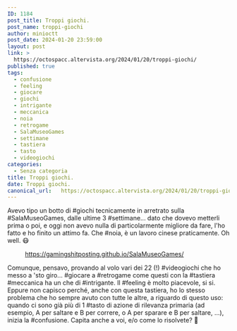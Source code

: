 ```yaml
---
ID: 1184
post_title: Troppi giochi.
post_name: troppi-giochi
author: minioctt
post_date: 2024-01-20 23:59:00
layout: post
link: >
  https://octospacc.altervista.org/2024/01/20/troppi-giochi/
published: true
tags:
  - confusione
  - feeling
  - giocare
  - giochi
  - intrigante
  - meccanica
  - noia
  - retrogame
  - SalaMuseoGames
  - settimane
  - tastiera
  - tasto
  - videogiochi
categories:
  - Senza categoria
title: Troppi giochi.
date: Troppi giochi.
canonical_url:   https://octospacc.altervista.org/2024/01/20/troppi-giochi/
---
```

<!-- wp:paragraph -->
<p>Avevo tipo un botto di #giochi tecnicamente in arretrato sulla #SalaMuseoGames, dalle ultime 3 #settimane... dato che dovevo metterli prima o poi, e oggi non avevo nulla di particolarmente migliore da fare, l'ho fatto e ho finito un attimo fa. Che #noia, è un lavoro cinese praticamente. Oh well. 😷️</p>
<!-- /wp:paragraph -->

<!-- wp:paragraph -->
<p></p>
<!-- /wp:paragraph -->

<!-- wp:image {"id":1186,"sizeSlug":"large","linkDestination":"none"} -->
<figure class="wp-block-image size-large"><img src="{{site.cdnurl}}/assets/uploads/2024/01/image-8-960x523.png" alt="" class="wp-image-1186"/><figcaption class="wp-element-caption"><a href="https://gamingshitposting.github.io/SalaMuseoGames/">https://gamingshitposting.github.io/SalaMuseoGames/</a></figcaption></figure>
<!-- /wp:image -->

<!-- wp:paragraph -->
<p></p>
<!-- /wp:paragraph -->

<!-- wp:paragraph -->
<p>Comunque, pensavo, provando al volo vari dei 22 (!) #videogiochi che ho messo a 'sto giro... #giocare a #retrogame come questi con la #tastiera #meccanica ha un che di #intrigante. Il #feeling è molto piacevole, si si. Eppure non capisco perché, anche con questa tastiera, ho lo stesso problema che ho sempre avuto con tutte le altre, a riguardo di questo uso: quando ci sono già più di 1 #tasto di azione di rilevanza primaria (ad esempio, A per saltare e B per correre, o A per sparare e B per saltare, ...), inizia la #confusione. Capita anche a voi, e/o come lo risolvete? 🤔️</p>
<!-- /wp:paragraph -->